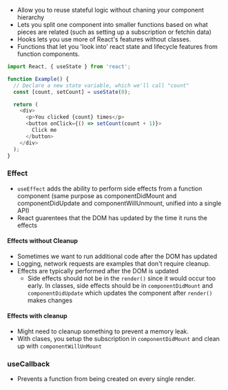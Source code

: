 * Allow you to reuse stateful logic without chaning your component hierarchy
* Lets you split one component into smaller functions based on what pieces are related (such as setting up a subscription or fetchin data)
* Hooks lets you use more of React's features without classes. 
* Functions that let you 'look into' react state and lifecycle features from function components. 

```js
import React, { useState } from 'react';

function Example() {
  // Declare a new state variable, which we'll call "count"
  const [count, setCount] = useState(0);

  return (
    <div>
      <p>You clicked {count} times</p>
      <button onClick={() => setCount(count + 1)}>
        Click me
      </button>
    </div>
  );
}
```

### Effect 
* `useEffect` adds the ability to perform side effects from a function component (same purpose as componentDidMount and componentDidUpdate and componentWillUnmount, unified into a single API)
* React guarentees that the DOM has updated by the time it runs the effects

#### Effects without Cleanup
* Sometimes we want to run additional code after the DOM has updated
* Logging, network requests are examples that don't require cleanup. 
* Effects are typically performed after the DOM is updated
    * Side effects should not be in the `render()` since it would occur too early. In classes, side effects should be in `componentDidMount` and `componentDidUpdate` which updates the component after `render()` makes changes

#### Effects with cleanup
* Might need to cleanup something to prevent a memory leak. 
* With clases, you setup the subscription in `componentDidMount` and clean up with `componentWillUnMount`


### useCallback
* Prevents a function from being created on every single render.
